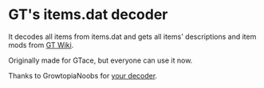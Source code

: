 # GT's items.dat decoder
It decodes all items from items.dat and gets all items' descriptions and item mods from [GT Wiki](https://growtopia.fandom.com/wiki/).

Originally made for GTace, but everyone can use it now.

Thanks to GrowtopiaNoobs for [your decoder](https://github.com/GrowtopiaNoobs/Growtopia_ItemsDecoder).
